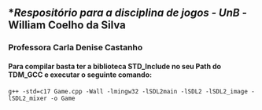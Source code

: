 ## **Respositório para a disciplina de jogos - UnB* - William Coelho da Silva

### Professora Carla Denise Castanho


#### Para compilar basta ter a biblioteca STD_Include no seu Path do TDM_GCC e executar o seguinte comando: 

``` 
g++ -std=c17 Game.cpp -Wall -lmingw32 -lSDL2main -lSDL2 -lSDL2_image -lSDL2_mixer -o Game
```